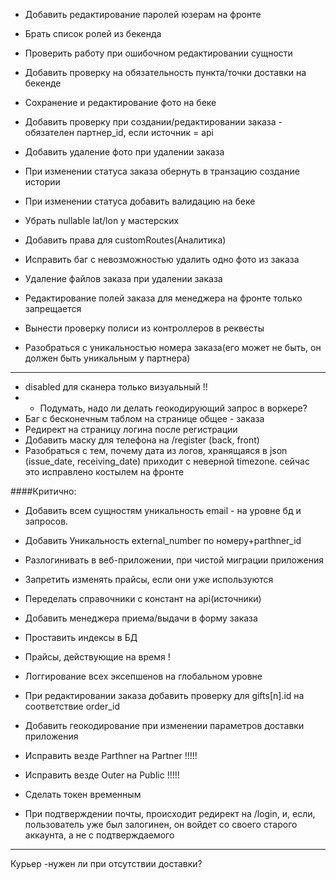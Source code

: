 -   Добавить редактирование паролей юзерам на фронте
-   Брать список ролей из бекенда
-   Проверить работу при ошибочном редактировании сущности
-   Добавить проверку на обязательность пункта/точки доставки на бекенде
-   Сохранение и редактирование фото на беке
-   Добавить проверку при создании/редактировании заказа - обязателен партнер_id, если источник = api
-   Добавить удаление фото при удалении заказа
-   При изменении статуса заказа обернуть в транзацию создание истории
-   При изменении статуса добавить валидацию на беке
-   Убрать nullable lat/lon у мастерских
-   Добавить права для customRoutes(Аналитика)

-   Исправить баг с невозможностью удалить одно фото из заказа
-   Удаление файлов заказа при удалении заказа

-   Редактирование полей заказа для менеджера на фронте только запрещается
-   Вынести проверку полиси из контроллеров в реквесты
-   Разобраться с уникальностью номера заказа(его может не быть, он должен быть уникальным у партнера)
---
- disabled для сканера только визуальный !!
- - Подумать, надо ли делать геокодирующий запрос в воркере?
- Баг с бесконечным таблом на странице общее - заказа
- Редирект на страницу логина после регистрации
- Добавить маску для телефона на /register (back, front)
- Разобраться с тем, почему дата из логов, хранящаяся в json (issue_date, receiving_date) приходит с неверной timezone. сейчас это исправлено костылем на фронте

####Критично:

- Добавить всем сущностям уникальность email - на уровне бд и запросов.
- Добавить Уникальность external_number по номеру+parthner_id
- Разлогинивать в веб-приложении, при чистой миграции приложения
- Запретить изменять прайсы, если они уже используются
- Переделать справочники с констант на api(источники)
- Добавить менеджера приема/выдачи в форму заказа
- Проставить индексы в БД
- Прайсы, действующие на время !
- Логгирование всех эксепшенов на глобальном уровне
- При редактировании заказа добавить проверку для gifts[n].id на соответствие order_id
- Добавить геокодирование при изменении параметров доставки приложения

- Исправить везде Parthner на Partner !!!!!
- Исправить везде Outer на Public !!!!!
- Сделать токен временным

- При подтверждении почты, происходит редирект на /login, и, если, пользователь уже был залогинен, он войдет со своего старого аккаунта, а не с подтверждаемого

---


Курьер -нужен ли при отсутствии доставки?
